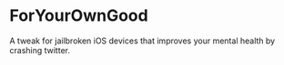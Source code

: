 # ForYourOwnGood
 A tweak for jailbroken iOS devices that improves your mental health by crashing twitter.
